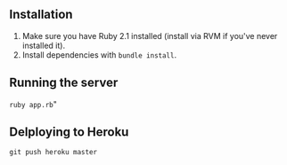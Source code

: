 Installation
------------
1. Make sure you have Ruby 2.1 installed (install via  RVM if you've never installed it).
2. Install dependencies with `bundle install`.

Running the server
------------------
`ruby app.rb`"

Delploying to Heroku
--------------------
`git push heroku master`